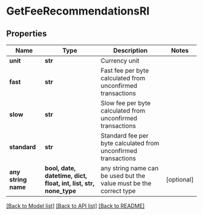 # GetFeeRecommendationsRI


## Properties
Name | Type | Description | Notes
------------ | ------------- | ------------- | -------------
**unit** | **str** | Currency unit | 
**fast** | **str** | Fast fee per byte calculated from unconfirmed transactions | 
**slow** | **str** | Slow fee per byte calculated from unconfirmed transactions | 
**standard** | **str** | Standard fee per byte calculated from unconfirmed transactions | 
**any string name** | **bool, date, datetime, dict, float, int, list, str, none_type** | any string name can be used but the value must be the correct type | [optional]

[[Back to Model list]](../README.md#documentation-for-models) [[Back to API list]](../README.md#documentation-for-api-endpoints) [[Back to README]](../README.md)


